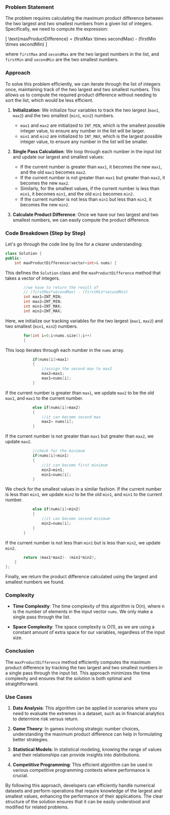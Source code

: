 ### Problem Statement

The problem requires calculating the maximum product difference between the two largest and two smallest numbers from a given list of integers. Specifically, we need to compute the expression: 

\[
\text{maxProductDifference} = (firstMax \times secondMax) - (firstMin \times secondMin)
\]

where `firstMax` and `secondMax` are the two largest numbers in the list, and `firstMin` and `secondMin` are the two smallest numbers. 

### Approach

To solve this problem efficiently, we can iterate through the list of integers once, maintaining track of the two largest and two smallest numbers. This allows us to compute the required product difference without needing to sort the list, which would be less efficient.

1. **Initialization**: We initialize four variables to track the two largest (`max1`, `max2`) and the two smallest (`min1`, `min2`) numbers. 
   - `max1` and `max2` are initialized to `INT_MIN`, which is the smallest possible integer value, to ensure any number in the list will be larger.
   - `min1` and `min2` are initialized to `INT_MAX`, which is the largest possible integer value, to ensure any number in the list will be smaller.

2. **Single Pass Calculation**: We loop through each number in the input list and update our largest and smallest values:
   - If the current number is greater than `max1`, it becomes the new `max1`, and the old `max1` becomes `max2`.
   - If the current number is not greater than `max1` but greater than `max2`, it becomes the new `max2`.
   - Similarly, for the smallest values, if the current number is less than `min1`, it becomes `min1`, and the old `min1` becomes `min2`.
   - If the current number is not less than `min1` but less than `min2`, it becomes the new `min2`.

3. **Calculate Product Difference**: Once we have our two largest and two smallest numbers, we can easily compute the product difference.

### Code Breakdown (Step by Step)

Let's go through the code line by line for a clearer understanding:

```cpp
class Solution {
public:
    int maxProductDifference(vector<int>& nums) {
```

This defines the `Solution` class and the `maxProductDifference` method that takes a vector of integers.

```cpp
        //we have to return the result of
        // (firstMax*secondMax) - (firstMin*secondMin)
        int max1=INT_MIN;
        int max2=INT_MIN;
        int min1=INT_MAX;
        int min2=INT_MAX;
```

Here, we initialize our tracking variables for the two largest (`max1`, `max2`) and two smallest (`min1`, `min2`) numbers.

```cpp
        for(int i=0;i<nums.size();i++)
        {
```

This loop iterates through each number in the `nums` array.

```cpp
            if(nums[i]>max1)
            {
                //assign the second max to max2
                max2=max1;
                max1=nums[i];
            }
```

If the current number is greater than `max1`, we update `max2` to be the old `max1`, and `max1` to the current number.

```cpp
            else if(nums[i]>max2)
            {
                //it can become second max
                max2= nums[i];
            }
```

If the current number is not greater than `max1` but greater than `max2`, we update `max2`.

```cpp
            //check for the minimum
            if(nums[i]<min1)
            {
                //it can become first minimum
                min2=min1;
                min1=nums[i];
            }
```

We check for the smallest values in a similar fashion. If the current number is less than `min1`, we update `min2` to be the old `min1`, and `min1` to the current number.

```cpp
            else if(nums[i]<min2)
            {
                //it can become second minimum
                min2=nums[i];
            }
        }
```

If the current number is not less than `min1` but is less than `min2`, we update `min2`.

```cpp
        return (max1*max2)- (min1*min2);
    }
};
```

Finally, we return the product difference calculated using the largest and smallest numbers we found.

### Complexity

- **Time Complexity**: The time complexity of this algorithm is O(n), where n is the number of elements in the input vector `nums`. We only make a single pass through the list.

- **Space Complexity**: The space complexity is O(1), as we are using a constant amount of extra space for our variables, regardless of the input size.

### Conclusion

The `maxProductDifference` method efficiently computes the maximum product difference by tracking the two largest and two smallest numbers in a single pass through the input list. This approach minimizes the time complexity and ensures that the solution is both optimal and straightforward.

### Use Cases

1. **Data Analysis**: This algorithm can be applied in scenarios where you need to evaluate the extremes in a dataset, such as in financial analytics to determine risk versus return.

2. **Game Theory**: In games involving strategic number choices, understanding the maximum product difference can help in formulating better strategies.

3. **Statistical Models**: In statistical modeling, knowing the range of values and their relationships can provide insights into distributions.

4. **Competitive Programming**: This efficient algorithm can be used in various competitive programming contexts where performance is crucial.

By following this approach, developers can efficiently handle numerical datasets and perform operations that require knowledge of the largest and smallest values, enhancing the performance of their applications. The clear structure of the solution ensures that it can be easily understood and modified for related problems.